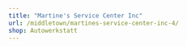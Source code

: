 ```yaml
---
title: "Martine's Service Center Inc"
url: /middletown/martines-service-center-inc-4/
shop: Autowerkstatt
---
```

